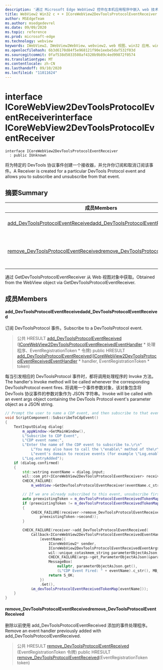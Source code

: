 ```yaml
---
description: '通过 Microsoft Edge WebView2 控件在本机应用程序中嵌入 web 技术 (HTML、CSS 和 JavaScript) '
title: WebView2 Win32 c + + ICoreWebView2DevToolsProtocolEventReceiver
author: MSEdgeTeam
ms.author: msedgedevrel
ms.date: 09/09/2020
ms.topic: reference
ms.prod: microsoft-edge
ms.technology: webview
keywords: IWebView2、IWebView2WebView、webview2、web 视图、win32 应用、win32、edge、ICoreWebView2、ICoreWebView2Controller、浏览器控件、边缘 html、ICoreWebView2DevToolsProtocolEventReceiver
ms.openlocfilehash: 6b3d6170d84f5e968121f90e1eebe5daf532f03d
ms.sourcegitcommit: 0faf538d5033508af4320b9b89c4ed99872f0574
ms.translationtype: MT
ms.contentlocale: zh-CN
ms.lasthandoff: 09/10/2020
ms.locfileid: "11011624"
---
```

# <span data-ttu-id="7c2b5-104">interface ICoreWebView2DevToolsProtocolEventReceiver</span><span class="sxs-lookup"><span data-stu-id="7c2b5-104">interface ICoreWebView2DevToolsProtocolEventReceiver</span></span> 

```
interface ICoreWebView2DevToolsProtocolEventReceiver
  : public IUnknown
```

<span data-ttu-id="7c2b5-105">将为特定的 DevTools 协议事件创建一个接收器，并允许你订阅和取消订阅该事件。</span><span class="sxs-lookup"><span data-stu-id="7c2b5-105">A Receiver is created for a particular DevTools Protocol event and allows you to subscribe and unsubscribe from that event.</span></span>

## <span data-ttu-id="7c2b5-106">摘要</span><span class="sxs-lookup"><span data-stu-id="7c2b5-106">Summary</span></span>

 <span data-ttu-id="7c2b5-107">成员</span><span class="sxs-lookup"><span data-stu-id="7c2b5-107">Members</span></span>                        | <span data-ttu-id="7c2b5-108">描述</span><span class="sxs-lookup"><span data-stu-id="7c2b5-108">Descriptions</span></span>
--------------------------------|---------------------------------------------
[<span data-ttu-id="7c2b5-109">add_DevToolsProtocolEventReceived</span><span class="sxs-lookup"><span data-stu-id="7c2b5-109">add_DevToolsProtocolEventReceived</span></span>](#add_devtoolsprotocoleventreceived) | <span data-ttu-id="7c2b5-110">订阅 DevToolsProtocol 事件。</span><span class="sxs-lookup"><span data-stu-id="7c2b5-110">Subscribe to a DevToolsProtocol event.</span></span>
[<span data-ttu-id="7c2b5-111">remove_DevToolsProtocolEventReceived</span><span class="sxs-lookup"><span data-stu-id="7c2b5-111">remove_DevToolsProtocolEventReceived</span></span>](#remove_devtoolsprotocoleventreceived) | <span data-ttu-id="7c2b5-112">删除以前使用 add_DevToolsProtocolEventReceived 添加的事件处理程序。</span><span class="sxs-lookup"><span data-stu-id="7c2b5-112">Remove an event handler previously added with add_DevToolsProtocolEventReceived.</span></span>

<span data-ttu-id="7c2b5-113">通过 GetDevToolsProtocolEventReceiver 从 Web 视图对象中获取。</span><span class="sxs-lookup"><span data-stu-id="7c2b5-113">Obtained from the WebView object via GetDevToolsProtocolEventReceiver.</span></span>

## <span data-ttu-id="7c2b5-114">成员</span><span class="sxs-lookup"><span data-stu-id="7c2b5-114">Members</span></span>

#### <span data-ttu-id="7c2b5-115">add_DevToolsProtocolEventReceived</span><span class="sxs-lookup"><span data-stu-id="7c2b5-115">add_DevToolsProtocolEventReceived</span></span> 

<span data-ttu-id="7c2b5-116">订阅 DevToolsProtocol 事件。</span><span class="sxs-lookup"><span data-stu-id="7c2b5-116">Subscribe to a DevToolsProtocol event.</span></span>

> <span data-ttu-id="7c2b5-117">公共 HRESULT [add_DevToolsProtocolEventReceived](#add_devtoolsprotocoleventreceived) ([ICoreWebView2DevToolsProtocolEventReceivedEventHandler](icorewebview2devtoolsprotocoleventreceivedeventhandler.md) \* 处理程序、EventRegistrationToken \* 令牌) </span><span class="sxs-lookup"><span data-stu-id="7c2b5-117">public HRESULT [add_DevToolsProtocolEventReceived](#add_devtoolsprotocoleventreceived)([ICoreWebView2DevToolsProtocolEventReceivedEventHandler](icorewebview2devtoolsprotocoleventreceivedeventhandler.md) \* handler, EventRegistrationToken \* token)</span></span>

<span data-ttu-id="7c2b5-118">每当引发相应的 DevToolsProtocol 事件时，都将调用处理程序的 Invoke 方法。</span><span class="sxs-lookup"><span data-stu-id="7c2b5-118">The handler's Invoke method will be called whenever the corresponding DevToolsProtocol event fires.</span></span> <span data-ttu-id="7c2b5-119">将调用一个事件参数对象，该对象包含将 DevTools 协议事件的参数对象作为 JSON 字符串。</span><span class="sxs-lookup"><span data-stu-id="7c2b5-119">Invoke will be called with an event args object containing the DevTools Protocol event's parameter object as a JSON string.</span></span>

```cpp
// Prompt the user to name a CDP event, and then subscribe to that event.
void ScriptComponent::SubscribeToCdpEvent()
{
    TextInputDialog dialog(
        m_appWindow->GetMainWindow(),
        L"Subscribe to CDP Event",
        L"CDP event name:",
        L"Enter the name of the CDP event to subscribe to.\r\n"
            L"You may also have to call the \"enable\" method of the\r\n"
            L"event's domain to receive events (for example \"Log.enable\").\r\n",
        L"Log.entryAdded");
    if (dialog.confirmed)
    {
        std::wstring eventName = dialog.input;
        wil::com_ptr<ICoreWebView2DevToolsProtocolEventReceiver> receiver;
        CHECK_FAILURE(
            m_webView->GetDevToolsProtocolEventReceiver(eventName.c_str(), &receiver));

        // If we are already subscribed to this event, unsubscribe first.
        auto preexistingToken = m_devToolsProtocolEventReceivedTokenMap.find(eventName);
        if (preexistingToken != m_devToolsProtocolEventReceivedTokenMap.end())
        {
            CHECK_FAILURE(receiver->remove_DevToolsProtocolEventReceived(
                preexistingToken->second));
        }

        CHECK_FAILURE(receiver->add_DevToolsProtocolEventReceived(
            Callback<ICoreWebView2DevToolsProtocolEventReceivedEventHandler>(
                [eventName](
                    ICoreWebView2* sender,
                    ICoreWebView2DevToolsProtocolEventReceivedEventArgs* args) -> HRESULT {
                    wil::unique_cotaskmem_string parameterObjectAsJson;
                    CHECK_FAILURE(args->get_ParameterObjectAsJson(&parameterObjectAsJson));
                    MessageBox(
                        nullptr, parameterObjectAsJson.get(),
                        (L"CDP Event Fired: " + eventName).c_str(), MB_OK);
                    return S_OK;
                })
                .Get(),
            &m_devToolsProtocolEventReceivedTokenMap[eventName]));
    }
}
```

#### <span data-ttu-id="7c2b5-120">remove_DevToolsProtocolEventReceived</span><span class="sxs-lookup"><span data-stu-id="7c2b5-120">remove_DevToolsProtocolEventReceived</span></span> 

<span data-ttu-id="7c2b5-121">删除以前使用 add_DevToolsProtocolEventReceived 添加的事件处理程序。</span><span class="sxs-lookup"><span data-stu-id="7c2b5-121">Remove an event handler previously added with add_DevToolsProtocolEventReceived.</span></span>

> <span data-ttu-id="7c2b5-122">公共 HRESULT [remove_DevToolsProtocolEventReceived](#remove_devtoolsprotocoleventreceived) (EventRegistrationToken 令牌) </span><span class="sxs-lookup"><span data-stu-id="7c2b5-122">public HRESULT [remove_DevToolsProtocolEventReceived](#remove_devtoolsprotocoleventreceived)(EventRegistrationToken token)</span></span>

